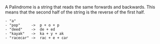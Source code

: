 A Palindrome is a string that reads the same forwards and backwards. This means that the second half of the string is the reverse of the first half.

```
- "a"
- "pop"     ->  p + o + p
- "deed"    ->  de + ed
- "kayak"   ->  ka + y + ak
- "racecar" ->  rac + e + car
```
